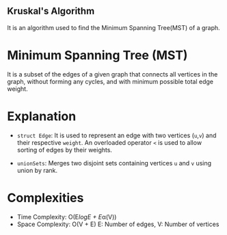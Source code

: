## Kruskal's Algorithm
It is an algorithm used to find the Minimum Spanning Tree(MST) of a graph.

# Minimum Spanning Tree (MST)
It is a subset of the edges of a given graph that connects all vertices in the graph, without forming any cycles, and with minimum possible total edge weight.

# Explanation
- `struct Edge`: It is used to represent an edge with two vertices (`u`,`v`) and their respective `weight`. An overloaded operator `<` is used to allow sorting of edges by their weights.

- `unionSets`: Merges two disjoint sets containing vertices `u` and `v` using union by rank.

# Complexities
- Time Complexity: O(E*logE + E*&alpha;(V))
- Space Complexity: O(V + E)
E: Number of edges,    V: Number of vertices
